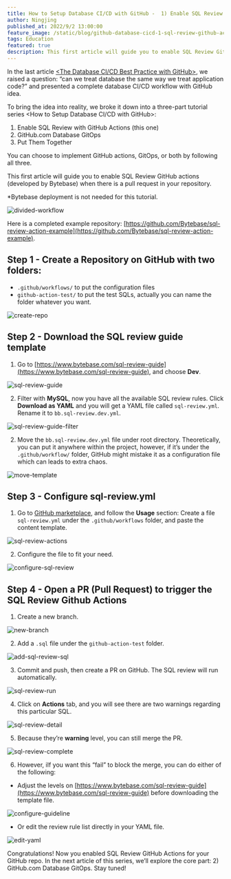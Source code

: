 ```yaml
---
title: How to Setup Database CI/CD with GitHub -  1) Enable SQL Review with GitHub Actions
author: Ningjing
published_at: 2022/9/2 13:00:00
feature_image: /static/blog/github-database-cicd-1-sql-review-github-actions/howto-github-1.webp
tags: Education
featured: true
description: This first article will guide you to enable SQL Review GitHub actions (developed by Bytebase) when there is a pull request in your repository.
---
```


In the last article [<The Database CI/CD Best Practice with GitHub>](https://www.bytebase.com/blog/database-cicd-best-practice-with-github), we raised a question: “can we treat database the same way we treat application code?” and presented a complete database CI/CD workflow with GitHub idea.

To bring the idea into reality, we broke it down into a three-part tutorial series <How to Setup Database CI/CD with GitHub>:

1. Enable SQL Review with GitHub Actions (this one)
2. GitHub.com Database GitOps
3. Put Them Together

You can choose to implement GitHub actions, GitOps, or both by following all three.

This first article will guide you to enable SQL Review GitHub actions (developed by Bytebase) when there is a pull request in your repository.

*Bytebase deployment is not needed for this tutorial.

![divided-workflow](/static/blog/github-database-cicd-1-sql-review-github-actions/divided-workflow.webp)

Here is a completed example repository: [https://github.com/Bytebase/sql-review-action-example](https://github.com/Bytebase/sql-review-action-example).

## Step 1 - Create a Repository on GitHub with two folders:

- `.github/workflows/` to put the configuration files
- `github-action-test/` to put the test SQLs, actually you can name the folder whatever you want.

![create-repo](/static/blog/github-database-cicd-1-sql-review-github-actions/create-repo.webp)

## Step 2 - Download the SQL review guide template

1. Go to [https://www.bytebase.com/sql-review-guide](https://www.bytebase.com/sql-review-guide), and choose **Dev**.

![sql-review-guide](/static/blog/github-database-cicd-1-sql-review-github-actions/sql-review-guide.webp)


2. Filter with **MySQL**, now you have all the available SQL review rules. Click **Download as YAML** and you will get a YAML file called `sql-review.yml`. Rename it to `bb.sql-review.dev.yml`.

![sql-review-guide-filter](/static/blog/github-database-cicd-1-sql-review-github-actions/sql-review-guide-filter.webp)


2. Move the `bb.sql-review.dev.yml` file under root directory. Theoretically, you can put it anywhere within the project, however, if it’s under the `.github/workflow/` folder, GitHub might mistake it as a configuration file which can leads to extra chaos.

![move-template](/static/blog/github-database-cicd-1-sql-review-github-actions/move-template.webp)


## Step 3 - Configure sql-review.yml

1. Go to [GitHub marketplace](https://github.com/marketplace/actions/sql-review), and follow the **Usage** section: Create a file `sql-review.yml` under the `.github/workflows` folder, and paste the content template.

![sql-review-actions](/static/blog/github-database-cicd-1-sql-review-github-actions/sql-review-actions.webp)


2. Configure the file to fit your need.

![configure-sql-review](/static/blog/github-database-cicd-1-sql-review-github-actions/configure-sql-review.webp)


## Step 4 - Open a PR (Pull Request) to trigger the SQL Review Github Actions

1. Create a new branch.

![new-branch](/static/blog/github-database-cicd-1-sql-review-github-actions/new-branch.webp)


2. Add a `.sql` file under the `github-action-test` folder.

![add-sql-review-sql](/static/blog/github-database-cicd-1-sql-review-github-actions/add-sql-review-sql.webp)

3. Commit and push, then create a PR on GitHub. The SQL review will run automatically.

![sql-review-run](/static/blog/github-database-cicd-1-sql-review-github-actions/sql-review-run.webp)


4. Click on **Actions** tab, and you will see there are two warnings regarding this particular SQL.

![sql-review-detail](/static/blog/github-database-cicd-1-sql-review-github-actions/sql-review-detail.webp)


5. Because they’re **warning** level, you can still merge the PR.

![sql-review-complete](/static/blog/github-database-cicd-1-sql-review-github-actions/sql-review-complete.webp)


6. However, iIf you want this “fail” to block the merge, you can do either of the following:
- Adjust the levels on [https://www.bytebase.com/sql-review-guide](https://www.bytebase.com/sql-review-guide) before downloading the template file.

![configure-guideline](/static/blog/github-database-cicd-1-sql-review-github-actions/configure-guideline.webp)


- Or edit the review rule list directly in your YAML file.

![edit-yaml](/static/blog/github-database-cicd-1-sql-review-github-actions/edit-yaml.webp)


Congratulations! Now you enabled SQL Review GitHub Actions for your GitHub repo. In the next article of this series, we’ll explore the core part: 2) GitHub.com Database GitOps. Stay tuned!